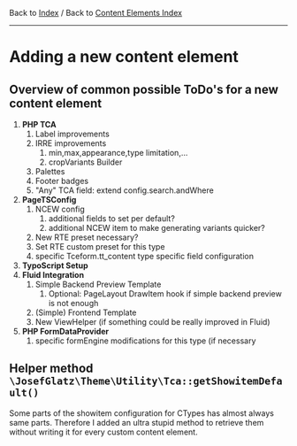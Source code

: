 Back to [Index](../Index.md) / Back to
[Content Elements Index](Index.md)

---

# Adding a new content element

## Overview of common possible ToDo's for a new content element

1. **PHP TCA**
   1. Label improvements
   2. IRRE improvements
      1. min,max,appearance,type limitation,...
      2. cropVariants Builder
   3. Palettes
   4. Footer badges
   5. "Any" TCA field: extend config.search.andWhere
2. **PageTSConfig**
   1. NCEW config
      1. additional fields to set per default?
      2. additional NCEW item to make generating variants quicker?
   2. New RTE preset necessary?
   3. Set RTE custom preset for this type
   4. specific Tceform.tt_content type specific field
      configuration
3. **TypoScript Setup**
4. **Fluid Integration**
   1. Simple Backend Preview Template
      1. Optional: PageLayout DrawItem hook if simple backend preview is not enough
   2. (Simple) Frontend Template
   3. New ViewHelper (if something could be really improved in Fluid)
5. **PHP FormDataProvider**
   1. specific formEngine modifications for this type (if necessary

## Helper method `\JosefGlatz\Theme\Utility\Tca::getShowitemDefault()`

Some parts of the showitem configuration for CTypes has almost always
same parts. Therefore I added an ultra stupid method to retrieve them
without writing it for every custom content element.
